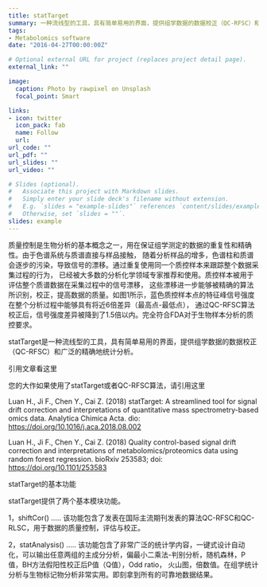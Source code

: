 ```yaml
---
title: statTarget
summary: 一种流线型的工具，具有简单易用的界面，提供组学数据的数据校正（QC-RFSC）和广泛的精确地统计分析。
tags:
- Metabolomics software 
date: "2016-04-27T00:00:00Z"

# Optional external URL for project (replaces project detail page).
external_link: ""

image:
  caption: Photo by rawpixel on Unsplash
  focal_point: Smart

links:
- icon: twitter
  icon_pack: fab
  name: Follow
  url: 
url_code: ""
url_pdf: ""
url_slides: ""
url_video: ""

# Slides (optional).
#   Associate this project with Markdown slides.
#   Simply enter your slide deck's filename without extension.
#   E.g. `slides = "example-slides"` references `content/slides/example-slides.md`.
#   Otherwise, set `slides = ""`.
slides: example
---
```


质量控制是生物分析的基本概念之一，用在保证组学测定的数据的重复性和精确性。由于色谱系统与质谱直接与样品接触， 随着分析样品的增多，色谱柱和质谱会逐步的污染，导致信号的漂移。通过重复使用同一个质控样本来跟踪整个数据采集过程的行为， 已经被大多数的分析化学领域专家推荐和使用。质控样本被用于评估整个质谱数据在采集过程中的信号漂移， 这些漂移进一步能够被精确的算法所识别，校正，提高数据的质量。如图1所示，蓝色质控样本点的特征峰信号强度在整个分析过程中能够具有将近6倍差异（最高点-最低点）， 通过QC-RFSC算法校正后，信号强度差异被降到了1.5倍以内。完全符合FDA对于生物样本分析的质控要求。

statTarget是一种流线型的工具，具有简单易用的界面，提供组学数据的数据校正（QC-RFSC）和广泛的精确地统计分析。

引用文章看这里

您的大作如果使用了statTarget或者QC-RFSC算法，请引用这里

Luan H., Ji F., Chen Y., Cai Z. (2018) statTarget: A streamlined tool for signal drift correction and interpretations of quantitative mass spectrometry-based omics data. Analytica Chimica Acta. dio: https://doi.org/10.1016/j.aca.2018.08.002

Luan H., Ji F., Chen Y., Cai Z. (2018) Quality control-based signal drift correction and interpretations of metabolomics/proteomics data using random forest regression. bioRxiv 253583; doi: https://doi.org/10.1101/253583

statTarget的基本功能

statTarget提供了两个基本模块功能。

1，shiftCor() ….. 该功能包含了发表在国际主流期刊发表的算法QC-RFSC和QC-RLSC，用于数据的质量控制，评估与校正。

2，statAnalysis() ….. 该功能包含了非常广泛的统计学内容，一键式设计自动化，可以输出任意两组的主成分分析，偏最小二乘法-判别分析，随机森林，P值，BH方法假阳性校正后P值（Q值），Odd ratio， 火山图，倍数值。在组学统计分析与生物标记物分析非常实用。即刻拿到所有的可靠地数据结果。
